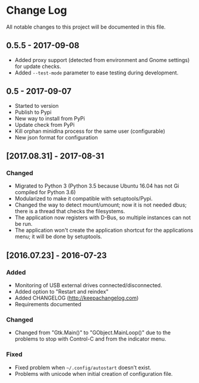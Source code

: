 # Change Log

All notable changes to this project will be documented in this file.


## 0.5.5 - 2017-09-08

- Added proxy support (detected from environment and Gnome settings) for update checks.
- Added `--test-mode` parameter to ease testing during development.


## 0.5 - 2017-09-07

- Started to version
- Publish to Pypi
- New way to install from PyPi
- Update check from PyPi
- Kill orphan minidlna process for the same user (configurable)
- New json format for configuration


## [2017.08.31] - 2017-08-31

### Changed

- Migrated to Python 3 (Python 3.5 because Ubuntu 16.04 has not Gi compiled for Python 3.6)
- Modularized to make it compatible with setuptools/Pypi.
- Changed the way to detect mount/umount; now it is not needed dbus; there is a thread that checks the filesystems.
- The application now registers with D-Bus, so multiple instances can not be run.
- The application won't create the application shortcut for the applications menu; it will be done by setuptools.


## [2016.07.23] - 2016-07-23

### Added

- Monitoring of USB external drives connected/disconnected.
- Added option to "Restart and reindex"
- Added CHANGELOG (http://keepachangelog.com)
- Requirements documented

### Changed

- Changed from "Gtk.Main()" to "GObject.MainLoop()" due to the problems to stop with Control-C and from the indicator menu.

### Fixed

- Fixed problem when `~/.config/autostart` doesn't exist.
- Problems with unicode when initial creation of configuration file.
